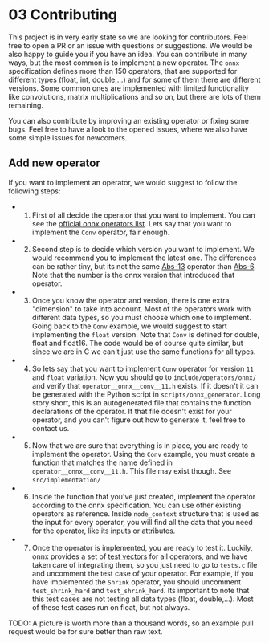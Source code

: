 # 03 Contributing
This project is in very early state so we are looking for contributors. Feel free to open a PR or an issue with questions or suggestions. We would be also happy to guide you if you have an idea. You can contribute in many ways, but the most common is to implement a new operator. The `onnx` specification defines more than 150 operators, that are supported for different types (float, int, double,...) and for some of them there are different versions. Some common ones are implemented with limited functionality like convolutions, matrix multiplications and so on, but there are lots of them remaining.

You can also contribute by improving an existing operator or fixing some bugs. Feel free to have a look to the opened issues, where we also have some simple issues for newcomers.

## Add new operator
If you want to implement an operator, we would suggest to follow the following steps:
* 1. First of all decide the operator that you want to implement. You can see the [official onnx operators list](https://github.com/onnx/onnx/blob/master/docs/Operators.md). Lets say that you want to implement the `Conv` operator, fair enough.
* 2. Second step is to decide which version you want to implement. We would recommend you to implement the latest one. The differences can be rather tiny, but its not the same [Abs-13](https://github.com/onnx/onnx/blob/master/docs/Changelog.md#Abs-13) operator than [Abs-6](https://github.com/onnx/onnx/blob/master/docs/Changelog.md#Abs-6). Note that the number is the onnx version that introduced that operator.
* 3. Once you know the operator and version, there is one extra "dimension" to take into account. Most of the operators work with different data types, so you must choose which one to implement. Going back to the `Conv` example, we would suggest to start implementing the `float` version. Note that `Conv` is defined for double, float and float16. The code would be of course quite similar, but since we are in C we can't just use the same functions for all types.
* 4. So lets say that you want to implement `Conv` operator for version `11` and `float` variation. Now you should go to `include/operators/onnx/` and verify that `operator__onnx__conv__11.h` exists. If it doesn't it can be generated with the Python script in `scripts/onnx_generator`. Long story short, this is an autogenerated file that contains the function declarations of the operator. If that file doesn't exist for your operator, and you can't figure out how to generate it, feel free to contact us.
* 5. Now that we are sure that everything is in place, you are ready to implement the operator. Using the `Conv` example, you must create a function that matches the name defined in `operator__onnx__conv__11.h`. This file may exist though. See `src/implementation/`
* 6. Inside the function that you've just created, implement the operator according to the onnx specification. You can use other existing operators as reference. Inside `node_context` structure that is used as the input for every operator, you will find all the data that you need for the operator, like its inputs or attributes.
* 7. Once the operator is implemented, you are ready to test it. Luckily, onnx provides a set of [test vectors](https://github.com/onnx/onnx/tree/master/onnx/backend/test/data/node) for all operators, and we have taken care of integrating them, so you just need to go to `tests.c` file and uncomment the test case of your operator. For example, if you have implemented the `Shrink` operator, you should uncomment `test_shrink_hard` and `test_shrink_hard`. Its important to note that this test cases are not testing all data types (float, double,...). Most of these test cases run on float, but not always.


TODO: A picture is worth more than a thousand words, so an example pull request would be for sure better than raw text.
